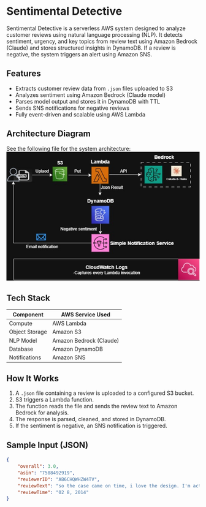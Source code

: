 # Sentimental Detective

Sentimental Detective is a serverless AWS system designed to analyze customer reviews using natural language processing (NLP). It detects sentiment, urgency, and key topics from review text using Amazon Bedrock (Claude) and stores structured insights in DynamoDB. If a review is negative, the system triggers an alert using Amazon SNS.

## Features

- Extracts customer review data from `.json` files uploaded to S3
- Analyzes sentiment using Amazon Bedrock (Claude model)
- Parses model output and stores it in DynamoDB with TTL
- Sends SNS notifications for negative reviews
- Fully event-driven and scalable using AWS Lambda

## Architecture Diagram

See the following file for the system architecture:
![Architecture Diagram](./docs/Sentimental-Detective.jpg)

## Tech Stack

| Component     | AWS Service Used           |
|---------------|-----------------------------|
| Compute       | AWS Lambda                  |
| Object Storage| Amazon S3                   |
| NLP Model     | Amazon Bedrock (Claude)     |
| Database      | Amazon DynamoDB             |
| Notifications | Amazon SNS                  |

## How It Works

1. A `.json` file containing a review is uploaded to a configured S3 bucket.
2. S3 triggers a Lambda function.
3. The function reads the file and sends the review text to Amazon Bedrock for analysis.
4. The response is parsed, cleaned, and stored in DynamoDB.
5. If the sentiment is negative, an SNS notification is triggered.

## Sample Input (JSON)

```json
{
    "overall": 3.0,
    "asin": "7508492919",
    "reviewerID": "AB6CHQWHZW4TV",
    "reviewText": "so the case came on time, i love the design. I'm actually missing 2 studs but nothing too noticeable the studding is almost a bit sloppy around the bow, but once again not too noticeable. I haven't put in my phone yet so this is just what I've notice so far",
    "reviewTime": "02 8, 2014"
}